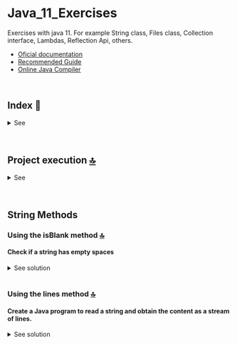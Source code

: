 # Java_11_Exercises
Exercises with java 11. For example String class,  Files class, Collection interface, Lambdas, Reflection Api, others.

* [Oficial documentation](https://docs.oracle.com/en/java/javase/11/)
* [Recommended Guide](https://www.baeldung.com/java-11-new-features)
* [Online Java Compiler](https://www.jdoodle.com/online-java-compiler)

 <br>

<!------Start Index----->

## Index 📜

<details>
 <summary> See </summary>
 <br>
  
### String Methods
* [Using the isBlank method.](#using-the-isblank-method-)
* [Using the lines method.](#using-the-lines-method-)

<br>

</details>

<!------Stop Index----->

<br>

<br>


## Project execution [🔝](#index-)

<details>
  <summary>See</summary>
<br>
  
<br>

</details>


<br>

<br>

## String Methods 

### Using the isBlank method [🔝](#index-)

#### Check if a string has empty spaces
<details>
  <summary>See solution</summary>
 <br>


* [isBlank method](https://docs.oracle.com/en/java/javase/11/docs/api/java.base/java/lang/String.html#isBlank())

#### Code
 ```java
public class TestClass {
    public static void main(String args[]) {
        
        /**
         * public boolean isBlank()

Returns true if the string is empty or contains only white space codepoints, otherwise false.

Returns:
    true if the string is empty or contains only white space codepoints, otherwise false
Since:
    11
See Also:
    Character.isWhitespace(int) 
         * 
         */
        
        
     String firstString = "First String to test";

      System.out.println("First String : "+firstString.isBlank());
      
           String secondString = " ";

      System.out.println("Second String : "+secondString.isBlank());
      
                String thirdString = "";

      System.out.println("Third String : "+thirdString.isBlank());

    }
}
 ```

#### Console
 ```java
First String : false
Second String : true
Third String : true

 ```

<br>

</details>



<br>



### Using the lines method [🔝](#index-)

#### Create a Java program to read a string and obtain the content as a stream of lines.
<details>
  <summary>See solution</summary>
 <br>


* [lines method exercises](https://howtodoinjava.com/java11/string-to-stream-of-lines/)

#### Code
 ```java
import java.util.stream.Stream;
 
public class Main 
{
  public static void main(String[] args) 
  {
    try
    {
      String str = "A \n B \n C \n D"; 
 
      Stream<String> lines = str.lines();
 
      lines.forEach(System.out::println);
    } 
    catch (Error e) 
    {
      e.printStackTrace();
    }
  }
}
 ```

#### Console
 ```java
A 
 B 
 C 
 D


 ```

<br>

</details>



<br>

